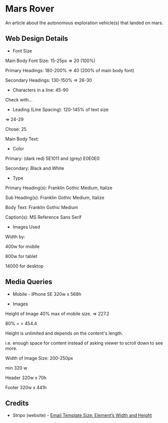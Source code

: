 # Mars Rover

An article about the autonomous exploration vehicle(s) that landed on mars.

## Web Design Details

- Font Size

Main Body Font Size: 15-25px
=> 20 (100%)

Primary Headings: 180-200%
=> 40 (200% of main body font)

Secondary Headings: 130-150%
=> 26-30

- Characters in a line: 45-90

Check with...

- Leading (Line Spacing): 120-145% of text size

=> 24-29

Chose: 25

Main Body Text:

- Color

Primary: (dark red) 5E1011 and (grey) E0E0E0

Secondary: Black and White

- Type

Primary Heading(s): Franklin Gothic Medium, Italize

Sub Heading(s): Franklin Gothic Medium, Italize

Body Text: Franklin Gothic Medium

Caption(s): MS Reference Sans Serif

- Images Used

Width by:

400w for mobile

800w for tablet

14000 for desktop

## Media Queries

* Mobile - IPhone SE 320w x 568h

- Images

Height of Image 40% max of mobile size. => 227.2

80% = > 454.4

Height is unlimited and depends on the content's length.

i.e. enough space for content instead of asking viewer to scroll down to see more.

Width of Image Size: 200-250px

min 320 w

Header 320w x 70h

Footer 320w x 441h

## Credits

- Stripo (website) - [Email Template Size: Element’s Width and Height](https://stripo.email/blog/email-template-size-width-height/)

